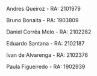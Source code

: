 Andres Queiroz - RA: 2101979

Bruno Bonaita - RA: 1903809

Daniel Corrêa Melo - RA: 2102282

Eduardo Santana - RA: 2102187

Ivan de Alvarenga - RA: 2102376

Paula Figueiredo - RA: 1902939
